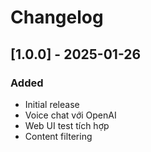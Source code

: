 # Changelog

## [1.0.0] - 2025-01-26

### Added
- Initial release
- Voice chat với OpenAI
- Web UI test tích hợp
- Content filtering
